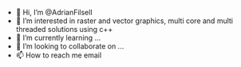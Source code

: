 - 👋 Hi, I’m @AdrianFilsell
- 👀 I’m interested in raster and vector graphics, multi core and multi threaded solutions using c++
- 🌱 I’m currently learning ...
- 💞️ I’m looking to collaborate on ...
- 📫 How to reach me email

<!---
AdrianFilsell/AdrianFilsell is a ✨ special ✨ repository because its `README.md` (this file) appears on your GitHub profile.
You can click the Preview link to take a look at your changes.
--->
